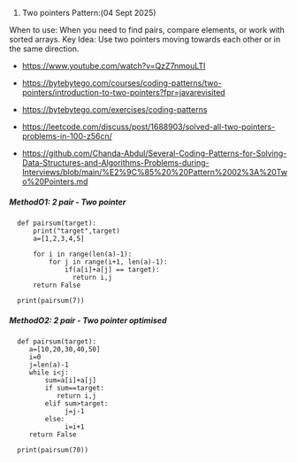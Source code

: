1. Two pointers Pattern:(04 Sept 2025)
   
  When to use: When you need to find pairs, compare elements, or work with sorted arrays.
  Key Idea: Use two pointers moving towards each other or in the same direction.
  
  - https://www.youtube.com/watch?v=QzZ7nmouLTI

 -  https://bytebytego.com/courses/coding-patterns/two-pointers/introduction-to-two-pointers?fpr=javarevisited

 -  https://bytebytego.com/exercises/coding-patterns
   
 - https://leetcode.com/discuss/post/1688903/solved-all-two-pointers-problems-in-100-z56cn/


 - https://github.com/Chanda-Abdul/Several-Coding-Patterns-for-Solving-Data-Structures-and-Algorithms-Problems-during-Interviews/blob/main/%E2%9C%85%20%20Pattern%2002%3A%20Two%20Pointers.md




##### MethodO1: 2 pair - Two pointer

               
      def pairsum(target):
          print("target",target)
          a=[1,2,3,4,5]
          
          for i in range(len(a)-1):
              for j in range(i+1, len(a)-1):
                  if(a[i]+a[j] == target):
                    return i,j
          return False
  
      print(pairsum(7))


##### MethodO2: 2 pair - Two pointer optimised
      
      
      def pairsum(target):
         a=[10,20,30,40,50]
         i=0
         j=len(a)-1
         while i<j:
             sum=a[i]+a[j]
             if sum==target:
                return i,j
             elif sum>target:
                  j=j-1
             else:
                  i=i+1
         return False
      
      print(pairsum(70))

